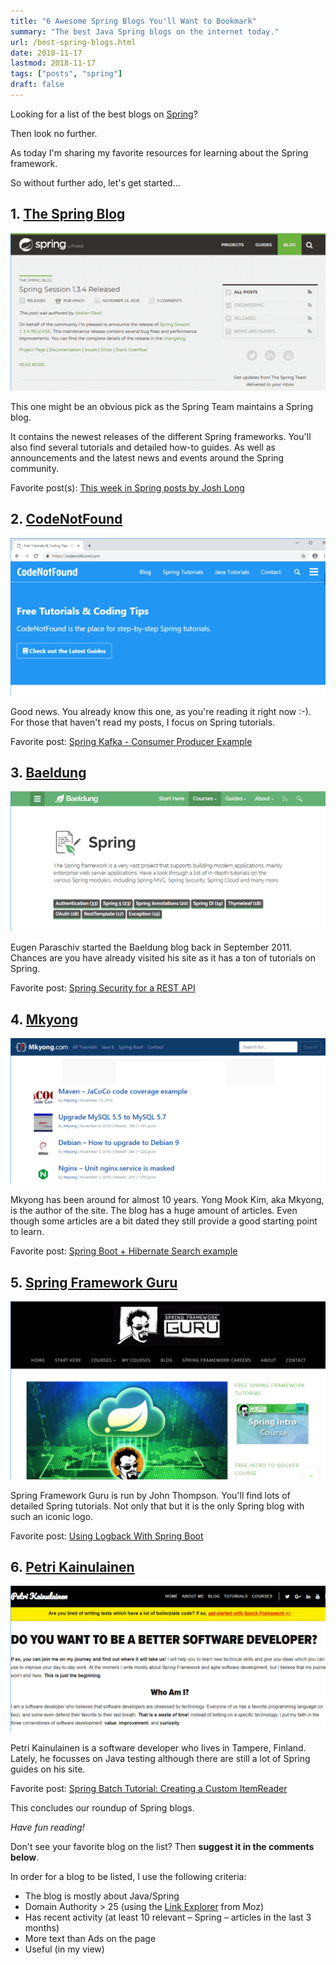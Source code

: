 ```yaml
---
title: "6 Awesome Spring Blogs You'll Want to Bookmark"
summary: "The best Java Spring blogs on the internet today."
url: /best-spring-blogs.html
date: 2018-11-17
lastmod: 2018-11-17
tags: ["posts", "spring"]
draft: false
---
```


Looking for a list of the best blogs on [Spring](https://spring.io/)?

Then look no further.

As today I'm sharing my favorite resources for learning about the Spring framework.

So without further ado, let's get started…

## 1. [The Spring Blog](https://spring.io/blog)

![spring blog](spring-blog.png)

This one might be an obvious pick as the Spring Team maintains a Spring blog.

It contains the newest releases of the different Spring frameworks. You'll also find several tutorials and detailed how-to guides. As well as announcements and the latest news and events around the Spring community.

Favorite post(s): [This week in Spring posts by Josh Long](https://spring.io/team/joshlong)

## 2. [CodeNotFound](https://codenotfound.com/blog/)

![codenotfound blog](codenotfound-blog.png)

Good news. You already know this one, as you're reading it right now :-). For those that haven't read my posts, I focus on Spring tutorials.

Favorite post: [Spring Kafka - Consumer Producer Example](https://www.codenotfound.com/spring-kafka-consumer-producer-example.html)

## 3. [Baeldung](https://www.baeldung.com/category/spring/)

![baeldung blog](baeldung-blog.png)

Eugen Paraschiv started the Baeldung blog back in September 2011. Chances are you have already visited his site as it has a ton of tutorials on Spring.

Favorite post: [Spring Security for a REST API](https://www.baeldung.com/securing-a-restful-web-service-with-spring-security)

## 4. [Mkyong](https://www.mkyong.com/tutorials/spring-boot-tutorials/)

![mkyong blog](mkyong-blog.png)

Mkyong has been around for almost 10 years. Yong Mook Kim, aka Mkyong, is the author of the site. The blog has a huge amount of articles. Even though some articles are a bit dated they still provide a good starting point to learn.

Favorite post: [Spring Boot + Hibernate Search example](http://www.mkyong.com/spring-boot/spring-boot-hibernate-search-example/)

## 5. [Spring Framework Guru](https://springframework.guru/blog/)

![spring framework guru blog](spring-framework-guru-blog.png)

Spring Framework Guru is run by John Thompson. You'll find lots of detailed Spring tutorials. Not only that but it is the only Spring blog with such an iconic logo.

Favorite post: [Using Logback With Spring Boot](https://springframework.guru/using-logback-spring-boot/)

## 6. [Petri Kainulainen](https://www.petrikainulainen.net/tutorials/)

![petrikainulainen blog](petrikainulainen-blog.png)

Petri Kainulainen is a software developer who lives in Tampere, Finland. Lately, he focusses on Java testing although there are still a lot of Spring guides on his site.

Favorite post: [Spring Batch Tutorial: Creating a Custom ItemReader](https://www.petrikainulainen.net/programming/spring-framework/spring-batch-tutorial-creating-a-custom-itemreader/)

This concludes our roundup of Spring blogs.

_Have fun reading!_

Don't see your favorite blog on the list? Then **suggest it in the comments below**.

In order for a blog to be listed, I use the following criteria:

* The blog is mostly about Java/Spring
* Domain Authority > 25 (using the [Link Explorer](https://analytics.moz.com/pro/link-explorer/home) from Moz)
* Has recent activity (at least 10 relevant – Spring – articles in the last 3 months)
* More text than Ads on the page
* Useful (in my view)

